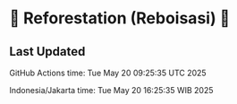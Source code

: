 
# 🌳 Reforestation (Reboisasi) 🌲

## Last Updated

GitHub Actions time: Tue May 20 09:25:35 UTC 2025

Indonesia/Jakarta time: Tue May 20 16:25:35 WIB 2025
